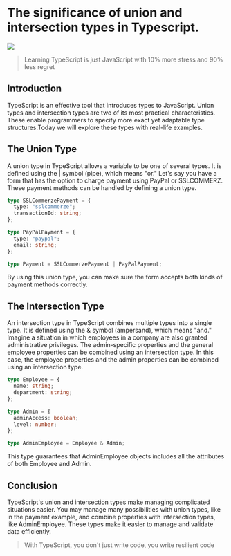 # The significance of union and intersection types in Typescript.

![](https://www.orientsoftware.com/Themes/Content/Images/blog/2023-11-13/typescript-introduction.jpg)

> Learning TypeScript is just JavaScript with 10% more stress and 90% less regret

## Introduction

TypeScript is an effective tool that introduces types to JavaScript. Union types and intersection types are two of its most practical characteristics. These enable programmers to specify more exact yet adaptable type structures.Today we will explore these types with real-life examples.

## The Union Type

A union type in TypeScript allows a variable to be one of several types. It is defined using the | symbol (pipe), which means "or." Let's say you have a form that has the option to charge payment using PayPal or SSLCOMMERZ. These payment methods can be handled by defining a union type.

```TypeScript
type SSLCommerzePayment = {
  type: "sslcommerze";
  transactionId: string;
};

type PayPalPayment = {
  type: "paypal";
  email: string;
};

type Payment = SSLCommerzePayment | PayPalPayment;
```

By using this union type, you can make sure the form accepts both kinds of payment methods correctly.

## The Intersection Type

An intersection type in TypeScript combines multiple types into a single type. It is defined using the & symbol (ampersand), which means "and." Imagine a situation in which employees in a company are also granted administrative privileges. The admin-specific properties and the general employee properties can be combined using an intersection type. In this case, the employee properties and the admin properties can be combined using an intersection type.

```TypeScript
type Employee = {
  name: string;
  department: string;
};

type Admin = {
  adminAccess: boolean;
  level: number;
};

type AdminEmployee = Employee & Admin;
```

This type guarantees that AdminEmployee objects includes all the attributes of both Employee and Admin.

## Conclusion

TypeScript's union and intersection types make managing complicated situations easier. You may manage many possibilities with union types, like in the payment example, and combine properties with intersection types, like AdminEmployee. These types make it easier to manage and validate data efficiently.

> With TypeScript, you don't just write code, you write resilient code
